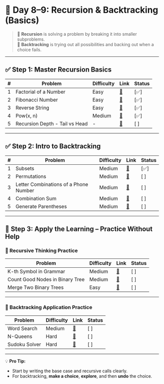 
# 📘 Day 8–9: Recursion & Backtracking (Basics)

> 🧠 **Recursion** is solving a problem by breaking it into smaller subproblems.  
> 🧩 **Backtracking** is trying out all possibilities and backing out when a choice fails.

---

## ✅ Step 1: Master Recursion Basics

| # | Problem | Difficulty | Link | Status |
|--|---------|------------|------|--------|
| 1 | Factorial of a Number | Easy | [🔗](https://leetcode.com/problems/factorial-trailing-zeroes/) | [✅] |
| 2 | Fibonacci Number | Easy | [🔗](https://leetcode.com/problems/fibonacci-number/) | [✅] |
| 3 | Reverse String | Easy | [🔗](https://leetcode.com/problems/reverse-string/) | [✅] |
| 4 | Pow(x, n) | Medium | [🔗](https://leetcode.com/problems/powx-n/) | [✅] |
| 5 | Recursion Depth - Tail vs Head | - | [🔗](https://www.geeksforgeeks.org/introduction-to-recursion-data-structure-and-algorithm-tutorials/) | [ ] |

---

## ✅ Step 2: Intro to Backtracking

| # | Problem | Difficulty | Link | Status |  
|--|---------|------------|------|--------|
| 1 | Subsets | Medium | [🔗](https://leetcode.com/problems/subsets/) | [✅] |
| 2 | Permutations | Medium | [🔗](https://leetcode.com/problems/permutations/) | [ ] |
| 3 | Letter Combinations of a Phone Number | Medium | [🔗](https://leetcode.com/problems/letter-combinations-of-a-phone-number/) | [ ] |
| 4 | Combination Sum | Medium | [🔗](https://leetcode.com/problems/combination-sum/) | [ ] |
| 5 | Generate Parentheses | Medium | [🔗](https://leetcode.com/problems/generate-parentheses/) | [ ] |

---

## 🧪 Step 3: Apply the Learning – Practice Without Help

### 🧠 Recursive Thinking Practice

| Problem | Difficulty | Link | Status |
|---------|------------|------|--------|
| K-th Symbol in Grammar | Medium | [🔗](https://leetcode.com/problems/k-th-symbol-in-grammar/) | [ ] |
| Count Good Nodes in Binary Tree | Medium | [🔗](https://leetcode.com/problems/count-good-nodes-in-binary-tree/) | [ ] |
| Merge Two Binary Trees | Easy | [🔗](https://leetcode.com/problems/merge-two-binary-trees/) | [ ] |

---

### 🔁 Backtracking Application Practice

| Problem | Difficulty | Link | Status |
|---------|------------|------|--------|
| Word Search | Medium | [🔗](https://leetcode.com/problems/word-search/) | [ ] |
| N-Queens | Hard | [🔗](https://leetcode.com/problems/n-queens/) | [ ] |
| Sudoku Solver | Hard | [🔗](https://leetcode.com/problems/sudoku-solver/) | [ ] |

---

💡 **Pro Tip:**  
- Start by writing the base case and recursive calls clearly.  
- For backtracking, **make a choice**, **explore**, and then **undo** the choice.
